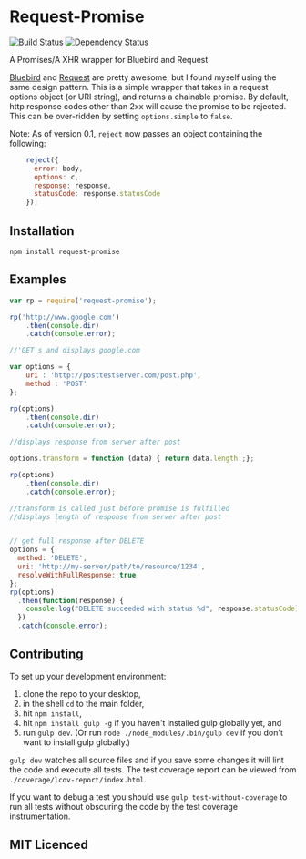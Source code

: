 # Request-Promise

[![Build Status](https://travis-ci.org/tyabonil/request-promise.svg?branch=master)](https://travis-ci.org/tyabonil/request-promise) [![Dependency Status](https://david-dm.org/tyabonil/request-promise.svg)](https://david-dm.org/tyabonil/request-promise)

A Promises/A XHR wrapper for Bluebird and Request

[Bluebird](https://github.com/petkaantonov/bluebird) and
[Request](https://github.com/mikeal/request) are pretty awesome, but I found
myself using the same design pattern.  This is a simple wrapper that takes in a
request options object (or URI string), and returns a chainable promise.  By
default, http response codes other than 2xx will cause the promise to
be rejected.  This can be over-ridden by setting `options.simple` to `false`.

Note: As of version 0.1, `reject` now passes  an object containing the following:
```js    
    reject({
      error: body,
      options: c,
      response: response,
      statusCode: response.statusCode
    });
```

## Installation

`npm install request-promise`

## Examples

``` js
var rp = require('request-promise');

rp('http://www.google.com')
    .then(console.dir)
    .catch(console.error);

//'GET's and displays google.com

var options = {
    uri : 'http://posttestserver.com/post.php',
    method : 'POST'
}; 

rp(options)
    .then(console.dir)
    .catch(console.error);

//displays response from server after post

options.transform = function (data) { return data.length ;};

rp(options)
    .then(console.dir)
    .catch(console.error);

//transform is called just before promise is fulfilled
//displays length of response from server after post


// get full response after DELETE
options = {
  method: 'DELETE',
  uri: 'http://my-server/path/to/resource/1234',
  resolveWithFullResponse: true
};
rp(options)
  .then(function(response) {
    console.log("DELETE succeeded with status %d", response.statusCode);
  })
  .catch(console.error);
```

## Contributing

To set up your development environment:

1. clone the repo to your desktop,
2. in the shell `cd` to the main folder,
3. hit `npm install`,
4. hit `npm install gulp -g` if you haven't installed gulp globally yet, and
5. run `gulp dev`. (Or run `node ./node_modules/.bin/gulp dev` if you don't want to install gulp globally.)

`gulp dev` watches all source files and if you save some changes it will lint the code and execute all tests. The test coverage report can be viewed from `./coverage/lcov-report/index.html`.

If you want to debug a test you should use `gulp test-without-coverage` to run all tests without obscuring the code by the test coverage instrumentation.

## MIT Licenced
